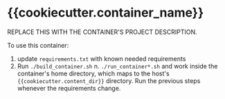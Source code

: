 # {{cookiecutter.container_name}}

REPLACE THIS WITH THE CONTAINER'S PROJECT DESCRIPTION.


To use this container:

1. update `requirements.txt` with known needed requirements
2. Run `./build_container.sh`
n. `./run_container*.sh` and work inside the container's home directory, which maps to the host's `{{cookiecutter.content_dir}}` directory. Run the previous steps whenever the requirements change.

